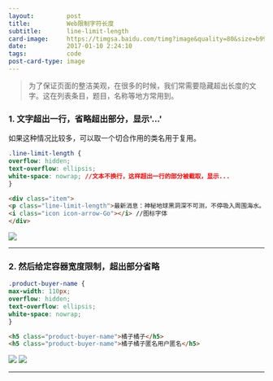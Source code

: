 ```yaml
---
layout:         post
title:          Web限制字符长度
subtitle:       line-limit-length
card-image:     https://timgsa.baidu.com/timg?image&quality=80&size=b9999_10000&sec=1508415843019&di=f8e37a6bbc8502c33f84b1ae87cf28e1&imgtype=0&src=http%3A%2F%2Fwww.cdxwcx.com%2Fupload%2Fimage%2F20141120%2F201411201720148608691.png
date:           2017-01-10 2:24:10
tags:           code
post-card-type: image
---
```



> 为了保证页面的整洁美观，在很多的时候，我们常需要隐藏超出长度的文字。这在列表条目，题目，名称等地方常用到。

### 1. 文字超出一行，省略超出部分，显示'...' 
   如果这种情况比较多，可以取一个切合作用的类名用于复用。
```css
.line-limit-length {
overflow: hidden;
text-overflow: ellipsis;
white-space: nowrap; //文本不换行，这样超出一行的部分被截取，显示...
}
```
```html
<div class="item">
<p class="line-limit-length">最新消息：神秘地球黑洞深不可测，不停吸入周围海水。</p>
<i class="icon icon-arrow-Go"></i> //图标字体
</div>
```

![](http://img.blog.csdn.net/20160309193259989)

***
### 2. 然后给定容器宽度限制，超出部分省略

```css
.product-buyer-name {
max-width: 110px;
overflow: hidden;
text-overflow: ellipsis;
white-space: nowrap;
}
```
```html
<h5 class="product-buyer-name">橘子橘子</h5>
<h5 class="product-buyer-name">橘子橘子匿名用户匿名</h5>
```
![](http://img.blog.csdn.net/20160309192609690)
![](http://img.blog.csdn.net/20160309192832691)
***
